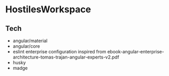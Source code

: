 # HostilesWorkspace

## Tech

- angular/material
- angular/core
- eslint enterprise configuration inspired from ebook-angular-enterprise-architecture-tomas-trajan-angular-experts-v2.pdf
- husky
- madge
